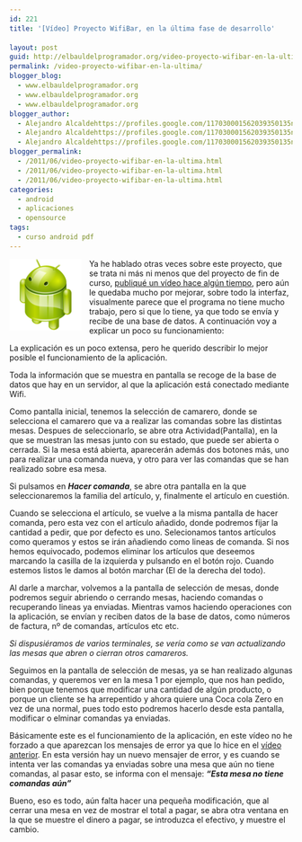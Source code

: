```yaml
---
id: 221
title: '[Vídeo] Proyecto WifiBar, en la última fase de desarrollo'

layout: post
guid: http://elbauldelprogramador.org/video-proyecto-wifibar-en-la-ultima-fase-de-desarrollo/
permalink: /video-proyecto-wifibar-en-la-ultima/
blogger_blog:
  - www.elbauldelprogramador.org
  - www.elbauldelprogramador.org
  - www.elbauldelprogramador.org
blogger_author:
  - Alejandro Alcaldehttps://profiles.google.com/117030001562039350135noreply@blogger.com
  - Alejandro Alcaldehttps://profiles.google.com/117030001562039350135noreply@blogger.com
  - Alejandro Alcaldehttps://profiles.google.com/117030001562039350135noreply@blogger.com
blogger_permalink:
  - /2011/06/video-proyecto-wifibar-en-la-ultima.html
  - /2011/06/video-proyecto-wifibar-en-la-ultima.html
  - /2011/06/video-proyecto-wifibar-en-la-ultima.html
categories:
  - android
  - aplicaciones
  - opensource
tags:
  - curso android pdf
---
```

<img border="0" src="/images/2013/07/iconoAndroid.png" style="clear:left; float:left;margin-right:1em; margin-bottom:1em" />

Ya he hablado otras veces sobre este proyecto, que se trata ni más ni menos que del proyecto de fin de curso, [publiqué un vídeo hace algún tiempo][1], pero aún le quedaba mucho por mejorar, sobre todo la interfaz, visualmente parece que el programa no tiene mucho trabajo, pero si que lo tiene, ya que todo se envía y recibe de una base de datos. A continuación voy a explicar un poco su funcionamiento:

  
<!--more-->

La explicación es un poco extensa, pero he querido describir lo mejor posible el funcionamiento de la aplicación.

Toda la información que se muestra en pantalla se recoge de la base de datos que hay en un servidor, al que la aplicación está conectado mediante Wifi.

Como pantalla inicial, tenemos la selección de camarero, donde se selecciona el camarero que va a realizar las comandas sobre las distintas mesas. Despues de seleccionarlo, se abre otra Actividad(Pantalla), en la que se muestran las mesas junto con su estado, que puede ser abierta o cerrada. Si la mesa está abierta, aparecerán además dos botones más, uno para realizar una comanda nueva, y otro para ver las comandas que se han realizado sobre esa mesa.

Si pulsamos en ***Hacer comanda***, se abre otra pantalla en la que seleccionaremos la familia del artículo, y, finalmente el artículo en cuestión.

Cuando se selecciona el artículo, se vuelve a la misma pantalla de hacer comanda, pero esta vez con el artículo añadido, donde podremos fijar la cantidad a pedir, que por defecto es uno. Selecionamos tantos artículos como queramos y estos se irán añadiendo como lineas de comanda. Si nos hemos equivocado, podemos eliminar los artículos que deseemos marcando la casilla de la izquierda y pulsando en el botón rojo. Cuando estemos listos le damos al botón marchar (El de la derecha del todo).

Al darle a marchar, volvemos a la pantalla de selección de mesas, donde podremos seguir abriendo o cerrando mesas, haciendo comandas o recuperando lineas ya enviadas. Mientras vamos haciendo operaciones con la aplicación, se envían y reciben datos de la base de datos, como números de factura, nº de comandas, artículos etc etc.

*Si dispusiéramos de varios terminales, se vería como se van actualizando las mesas que abren o cierran otros camareros.*

Seguimos en la pantalla de selección de mesas, ya se han realizado algunas comandas, y queremos ver en la mesa 1 por ejemplo, que nos han pedido, bien porque tenemos que modificar una cantidad de algún producto, o porque un cliente se ha arrepentido y ahora quiere una Coca cola Zero en vez de una normal, pues todo esto podremos hacerlo desde esta pantalla, modificar o elminar comandas ya enviadas.

Básicamente este es el funcionamiento de la aplicación, en este vídeo no he forzado a que aparezcan los mensajes de error ya que lo hice en el [vídeo anterior][1]. En esta versión hay un nuevo mensajer de error, y es cuando se intenta ver las comandas ya enviadas sobre una mesa que aún no tiene comandas, al pasar esto, se informa con el mensaje: ***&#8220;Esta mesa no tiene comandas aún&#8221;***

Bueno, eso es todo, aún falta hacer una pequeña modificación, que al cerrar una mesa en vez de mostrar el total a pagar, se abra otra ventana en la que se muestre el dinero a pagar, se introduzca el efectivo, y muestre el cambio.





 [1]: http://elbauldelprogramador.com/video-demostracion-del-proyecto-wifibar/